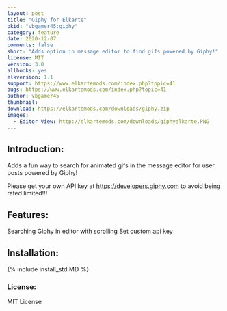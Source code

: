 ```yaml
---
layout: post
title: "Giphy for Elkarte"
pkid: "vbgamer45:giphy"
category: feature
date: 2020-12-07
comments: false
short: "Adds option in message editor to find gifs powered by Giphy!"
license: MIT
version: 3.0
allhooks: yes
elkversion: 1.1
support: https://www.elkartemods.com/index.php?topic=41
bugs: https://www.elkartemods.com/index.php?topic=41
author: vbgamer45
thumbnail:
download: https://elkartemods.com/downloads/giphy.zip
images:
  - Editor View: http://elkartemods.com/downloads/giphyelkarte.PNG
---
```


## Introduction:
Adds a fun way to search for animated gifs in the message editor for user posts powered by Giphy!

Please get your own API key at https://developers.giphy.com to avoid being rated limited!!!

## Features:
Searching Giphy in editor with scrolling
Set custom api key

## Installation:
{% include install_std.MD %}

### License:
MIT License

